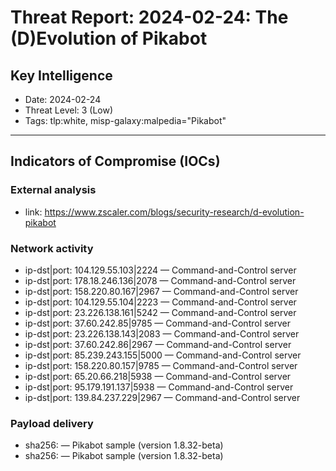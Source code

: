 # Threat Report: 2024-02-24: The (D)Evolution of Pikabot


## Key Intelligence
* Date: 2024-02-24
* Threat Level: 3 (Low)
* Tags: tlp:white, misp-galaxy:malpedia="Pikabot"

---

## Indicators of Compromise (IOCs)
### External analysis
* link: https://www.zscaler.com/blogs/security-research/d-evolution-pikabot

### Network activity
* ip-dst|port: 104.129.55.103|2224 — Command-and-Control server
* ip-dst|port: 178.18.246.136|2078 — Command-and-Control server
* ip-dst|port: 158.220.80.167|2967 — Command-and-Control server
* ip-dst|port: 104.129.55.104|2223 — Command-and-Control server
* ip-dst|port: 23.226.138.161|5242 — Command-and-Control server
* ip-dst|port: 37.60.242.85|9785 — Command-and-Control server
* ip-dst|port: 23.226.138.143|2083 — Command-and-Control server
* ip-dst|port: 37.60.242.86|2967 — Command-and-Control server
* ip-dst|port: 85.239.243.155|5000 — Command-and-Control server
* ip-dst|port: 158.220.80.157|9785 — Command-and-Control server
* ip-dst|port: 65.20.66.218|5938 — Command-and-Control server
* ip-dst|port: 95.179.191.137|5938 — Command-and-Control server
* ip-dst|port: 139.84.237.229|2967 — Command-and-Control server

### Payload delivery
* sha256: <sha256> — Pikabot sample (version 1.8.32-beta)
* sha256: <sha256> — Pikabot sample (version 1.8.32-beta)
